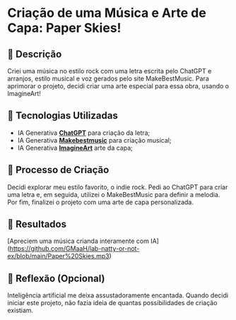 # Criação de uma Música e Arte de Capa: Paper Skies!

## 📒 Descrição
Criei uma música no estilo rock com uma letra escrita pelo ChatGPT e arranjos, estilo musical e voz gerados pelo site MakeBestMusic. Para aprimorar o projeto, decidi criar uma arte especial para essa obra, usando o ImagineArt!

## 🤖 Tecnologias Utilizadas

- IA Generativa **[ChatGPT](https://chat.openai.com)** para criação da letra;
- IA Generativa **[Makebestmusic](https://makebestmusic.com/)** para criação musical;
- IA Generativa **[ImagineArt](https://www.imagine.art/dashboard)** arte da capa;

## 🧐 Processo de Criação
Decidi explorar meu estilo favorito, o indie rock. Pedi ao ChatGPT para criar uma letra e, em seguida, utilizei o MakeBestMusic para definir a melodia. Por fim, finalizei o projeto com uma arte de capa personalizada.

## 🚀 Resultados
[Apreciem uma música crianda interamente com IA]
(https://github.com/GMaaH/lab-natty-or-not-ex/blob/main/Paper%20Skies.mp3)


## 💭 Reflexão (Opcional)
Inteligência artificial me deixa assustadoramente encantada. Quando decidi iniciar este projeto, não fazia ideia de quantas possibilidades de criação existiam.


